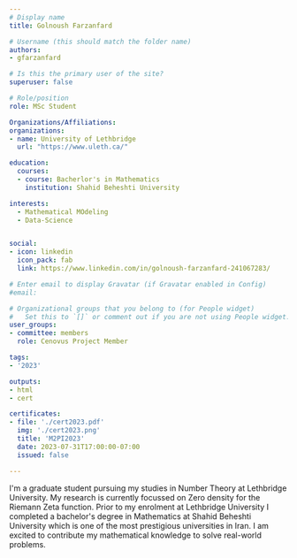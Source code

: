 ```yaml
---
# Display name
title: Golnoush Farzanfard

# Username (this should match the folder name)
authors:
- gfarzanfard

# Is this the primary user of the site?
superuser: false

# Role/position
role: MSc Student

Organizations/Affiliations:
organizations:
- name: University of Lethbridge
  url: "https://www.uleth.ca/"

education:
  courses:
  - course: Bacherlor's in Mathematics
    institution: Shahid Beheshti University

interests:
  - Mathematical MOdeling
  - Data-Science


social:
- icon: linkedin
  icon_pack: fab
  link: https://www.linkedin.com/in/golnoush-farzanfard-241067283/

# Enter email to display Gravatar (if Gravatar enabled in Config)
#email:

# Organizational groups that you belong to (for People widget)
#   Set this to `[]` or comment out if you are not using People widget.
user_groups:
- committee: members
  role: Cenovus Project Member

tags:
- '2023'

outputs:
- html
- cert

certificates:
- file: './cert2023.pdf'
  img: './cert2023.png'
  title: 'M2PI2023'
  date: 2023-07-31T17:00:00-07:00
  issued: false

---
```

I'm a graduate student pursuing my studies in Number Theory at Lethbridge
University. My research is currently focussed on Zero density for the Riemann
Zeta function. Prior to my enrolment at Lethbridge University I completed a
bachelor's degree in Mathematics at Shahid Beheshti University which is one of
the most prestigious universities in Iran. I am excited to contribute my
mathematical knowledge to solve real-world problems.
